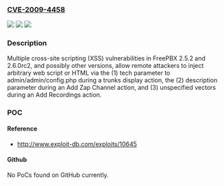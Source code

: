 ### [CVE-2009-4458](https://cve.mitre.org/cgi-bin/cvename.cgi?name=CVE-2009-4458)
![](https://img.shields.io/static/v1?label=Product&message=n%2Fa&color=blue)
![](https://img.shields.io/static/v1?label=Version&message=n%2Fa&color=blue)
![](https://img.shields.io/static/v1?label=Vulnerability&message=n%2Fa&color=brighgreen)

### Description

Multiple cross-site scripting (XSS) vulnerabilities in FreePBX 2.5.2 and 2.6.0rc2, and possibly other versions, allow remote attackers to inject arbitrary web script or HTML via the (1) tech parameter to admin/admin/config.php during a trunks display action, the (2) description parameter during an Add Zap Channel action, and (3) unspecified vectors during an Add Recordings action.

### POC

#### Reference
- http://www.exploit-db.com/exploits/10645

#### Github
No PoCs found on GitHub currently.


